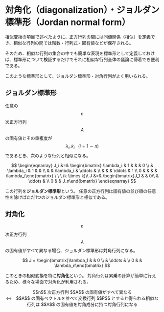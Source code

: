 # 対角化（diagonalization）・ジョルダン標準形（Jordan normal form）

[相似変換](similarity_transformation.md)の項目で述べたように、正方行列の間には同値関係（相似）を定義でき、相似な行列の間では階数・行列式・固有値などが保存される。

そのため、相似な行列の集合の中でも簡単な表現を標準形として定義しておけば、標準形について検証するだけでそれに相似な行列全体の議論に帰着でき便利である。

このような標準形として、ジョルダン標準形・対角行列がよく用いられる。

## ジョルダン標準形

任意の $$n$$ 次正方行列 $$A$$ の固有値とその重複度が $$\lambda_i, k_i \ \ \ (i=1 \sim n)$$ であるとき、次のような行列と相似になる。

$$
\begin{eqnarray}
J_i &=& \begin{bmatrix} \lambda_i & 1 & & & 0 \\ & \lambda_i & 1 & & \\ & & \lambda_i & \ddots & \\ & & & \ddots & 1 \\ 0 & & & & \lambda_i\end{bmatrix} \ \ \ (k \times k)\\
J &=& \begin{bmatrix}J_1 & & 0\\ & \ddots & \\ 0 & & J_n\end{bmatrix}
\end{eqnarray}
$$

この行列を**ジョルダン標準形**という。
任意の正方行列は固有値の並び順の任意性を除けばただ1つのジョルダン標準形と相似である。

## 対角化

$$n$$ 次正方行列 $$A$$ の固有値がすべて異なる場合、ジョルダン標準形は対角行列になる。

$$
J = \begin{bmatrix}\lambda_1 & & 0 \\ & \ddots & \\ 0 & & \lambda_n\end{bmatrix}
$$

このときの相似変換を特に**対角化**という。
対角行列は累乗の計算が簡単に行えるため、様々な場面で対角化が利用される。

<center>
$$n$$ 次正方行列 $$A$$ の固有値がすべて異なる<br>⇔　$$A$$ の固有ベクトルを並べて変換行列 $$P$$ とすると得られる相似な行列は $$A$$ の固有値を対角成分に持つ対角行列になる
</center>
